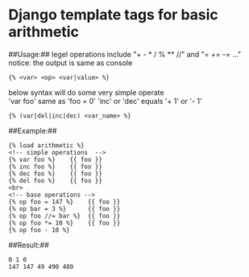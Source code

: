 Django template tags for basic arithmetic
=================
##Usage:##
  legel operations include "+ - \* / % \*\* //" and "= += -= ..."  
  notice: the output is same as console
  ```
  {% <var> <op> <var|value> %}
  ```
  below syntax will do some very simple operate  
  'var foo' same as 'foo = 0'
  'inc' or 'dec' equals '+ 1' or '- 1'
  ```
  {% (var|del|inc|dec) <var_name> %}
  ```
##Example:##
  ```
  {% load arithmetic %}
  <!-- simple operations  -->
  {% var foo %}    {{ foo }}
  {% inc foo %}    {{ foo }}
  {% dec foo %}    {{ foo }}
  {% del foo %}    {{ foo }}
  <br>
  <!-- base operations -->
  {% op foo = 147 %}    {{ foo }}
  {% op bar = 3 %}      {{ foo }}
  {% op foo //= bar %}  {{ foo }}
  {% op foo *= 10 %}    {{ foo }}
  {% op foo - 10 %}
  ```
##Result:##
  ```
  0 1 0 
  147 147 49 490 480
  ```
